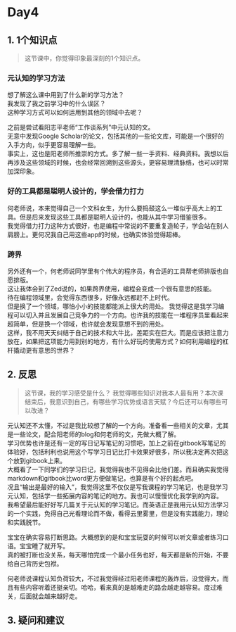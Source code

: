 # Day4
## 1. 1个知识点
> 这节课中，你觉得印象最深刻的1个知识点。

### 元认知的学习方法
想了解这么课中用到了什么新的学习方法？  
我发现了我之前学习中的什么误区？  
这种学习方式可以如何运用到其他的领域中去呢？

之前是尝试看阳志平老师“工作谈系列”中元认知的文。  
无意中发现Google Scholar的论文，包括其他的一些论文库，可能是一个很好的入手方向，似乎更容易理解一些。  
事实上，这也是阳老师所推崇的方式。多了解一些一手资料、经典资料。我想以后再涉及这些领域的时候，也会经常回溯到这些源头，更容易理清脉络，也可以时常加深印象。

### 好的工具都是聪明人设计的，学会借力打力
何老师说，本来觉得自己一个文科女生，为什么要捣鼓这么一堆似乎高大上的工具。但是后来发现这些工具都是聪明人设计的，也能从其中学习借鉴很多。  
我觉得借力打力这种方式很好，也是编程中常说的不要重复造轮子，学会站在别人肩膀上。更何况我自己用这些app的时候，也确实体验觉得超棒。  

### 跨界
另外还有一个，何老师说同学里有个伟大的程序员，有合适的工具帮老师排版也自愿排版。  
这让我体会到了Zed说的，如果跨界使用，编程会变成一个很有意思的技能。  
待在编程领域里，会觉得东西很多，好像永远都赶不上时代。  
但是换了一个领域，哪怕小小的技能都能派上很大的用处。 
我觉得这是我学习编程可以切入并且发展自己竞争力的一个方向。也许我的技能在一堆程序员里看起来超简单，但是换一个领域，也许就会发现意想不到的用处。  
这样，我不用天天纠结于自己的技术和大牛比，差距实在巨大。而是应该把注意力放在，如果把这项能力用到别的地方，有什么好玩的使用方式？如何利用编程的杠杆撬动更有意思的世界？


## 2. 反思
> 这节课，我的学习感受是什么？ 我觉得哪些知识对我本人最有用？本次课结束后，我意识到自己，有哪些学习优势或语言天赋？今后还可以有哪些可以改进？ 

元认知还不太懂，不过是我比较想了解的一个方向。准备看一些相关的文章，尤其是一些论文，配合阳老师的blog和何老师的文，先做大概了解。  
学习优势也许是还有一定的写日记写笔记的习惯吧，加上之前在gitbook写笔记的体验好，包括利利也说用这个写学习日记比打卡效果好很多，所以我决定再次把这个放到gitbook上来。  
大概看了一下同学们的学习日记，我觉得我也不见得会比他们差。而且确实我觉得markdown和gitbook比word更方便做笔记，也算是有个好的起点吧。  
况且“输出是最好的输入”，我觉得这里不仅仅是写我课程的学习笔记，也是我学习元认知，包括学一些拓展内容的笔记的地方。我也可以慢慢优化我学到的内容。  
我希望最后能好好写几篇关于元认知的学习笔记。而英语正是我用元认知方法学习的一个实践，免得自己光看理论而不做，看得云里雾里，但是没有实践能力，理论和实践脱节。 

宝宝在确实容易打断思路。大概想到的是和宝宝玩耍的时候可以听文章或者练习口语。宝宝睡了就开写。  
真的被打断也没关系，每天哪怕完成一个最小任务也好，每天都是新的开始，不要给自己背历史包袱。

何老师说课程认知负荷较大，不过我觉得经过阳老师课程的轰炸后，没觉得大，而且有些内容听着还挺亲切。哈哈，看来真的是越难走的路会越走越容易。度过难关，后面就会越来越好走。

## 3. 疑问和建议


